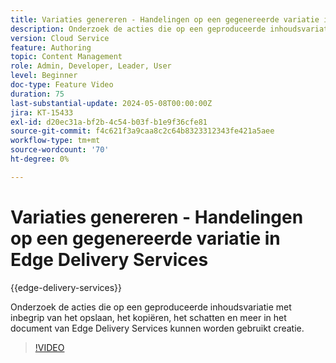 ```yaml
---
title: Variaties genereren - Handelingen op een gegenereerde variatie in Edge Delivery Services
description: Onderzoek de acties die op een geproduceerde inhoudsvariatie met inbegrip van het opslaan, het kopiëren, het schatten en meer in het document van Edge Delivery Services kunnen worden gebruikt creatie.
version: Cloud Service
feature: Authoring
topic: Content Management
role: Admin, Developer, Leader, User
level: Beginner
doc-type: Feature Video
duration: 75
last-substantial-update: 2024-05-08T00:00:00Z
jira: KT-15433
exl-id: d20ec31a-bf2b-4c54-b03f-b1e9f36cfe81
source-git-commit: f4c621f3a9caa8c2c64b8323312343fe421a5aee
workflow-type: tm+mt
source-wordcount: '70'
ht-degree: 0%

---
```


# Variaties genereren - Handelingen op een gegenereerde variatie in Edge Delivery Services

{{edge-delivery-services}}

Onderzoek de acties die op een geproduceerde inhoudsvariatie met inbegrip van het opslaan, het kopiëren, het schatten en meer in het document van Edge Delivery Services kunnen worden gebruikt creatie.

>[!VIDEO](https://video.tv.adobe.com/v/3428795/?learn=on)
